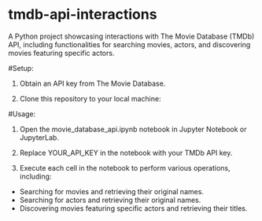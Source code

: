 # tmdb-api-interactions
A Python project showcasing interactions with The Movie Database (TMDb) API, including functionalities for searching movies, actors, and discovering movies featuring specific actors.


#Setup:

 1. Obtain an API key from The Movie Database.

 2. Clone this repository to your local machine:

#Usage:

 1. Open the movie_database_api.ipynb notebook in Jupyter Notebook or JupyterLab.

 2. Replace YOUR_API_KEY in the notebook with your TMDb API key.

 3. Execute each cell in the notebook to perform various operations, including:

  * Searching for movies and retrieving their original names.
  * Searching for actors and retrieving their original names.
  * Discovering movies featuring specific actors and retrieving their titles.

